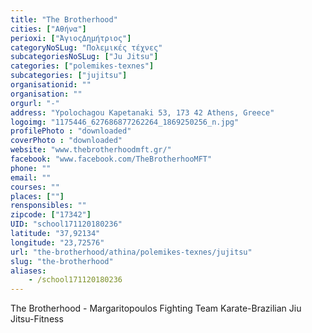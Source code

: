 ```yaml
---
title: "The Brotherhood"
cities: ["Αθήνα"]
perioxi: ["ΆγιοςΔημήτριος"]
categoryNoSLug: "Πολεμικές τέχνες"
subcategoriesNoSLug: ["Ju Jitsu"]
categories: ["polemikes-texnes"]
subcategories: ["jujitsu"]
organisationid: ""
organisation: ""
orgurl: "-"
address: "Ypolochagou Kapetanaki 53, 173 42 Athens, Greece"
logoimg: "1175446_627686877262264_1869250256_n.jpg"
profilePhoto : "downloaded"
coverPhoto : "downloaded"
website: "www.thebrotherhoodmft.gr/"
facebook: "www.facebook.com/TheBrotherhooMFT"
phone: ""
email: ""
courses: ""
places: [""]
rensponsibles: ""
zipcode: ["17342"]
UID: "school171120180236"
latitude: "37,92134"
longitude: "23,72576"
url: "the-brotherhood/athina/polemikes-texnes/jujitsu"
slug: "the-brotherhood"
aliases:
    - /school171120180236
---
```



The Brotherhood - Margaritopoulos Fighting Team Karate-Brazilian Jiu Jitsu-Fitness

